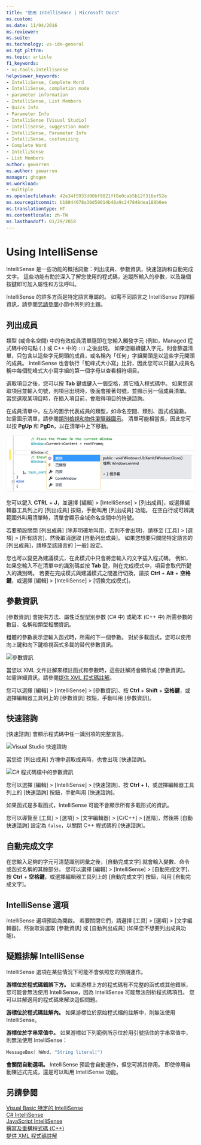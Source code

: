 ```yaml
---
title: "使用 IntelliSense | Microsoft Docs"
ms.custom: 
ms.date: 11/04/2016
ms.reviewer: 
ms.suite: 
ms.technology: vs-ide-general
ms.tgt_pltfrm: 
ms.topic: article
f1_keywords:
- vc.tools.intellisense
helpviewer_keywords:
- IntelliSense, Complete Word
- IntelliSense, completion mode
- parameter information
- IntelliSense, List Members
- Quick Info
- Parameter Info
- IntelliSense [Visual Studio]
- IntelliSense, suggestion mode
- IntelliSense, Parameter Info
- IntelliSense, customizing
- Complete Word
- IntelliSense
- List Members
author: gewarren
ms.author: gewarren
manager: ghogen
ms.workload:
- multiple
ms.openlocfilehash: 42e34f5933d06bf9021ff8e0cab5b12f316ef52e
ms.sourcegitcommit: b18844078a30d59014b48a9c247848dea188b0ee
ms.translationtype: HT
ms.contentlocale: zh-TW
ms.lasthandoff: 01/29/2018
---
```

# <a name="using-intellisense"></a>Using IntelliSense

IntelliSense 是一些功能的概括詞彙：列出成員、參數資訊，快速諮詢和自動完成文字。 這些功能有助於深入了解您使用的程式碼，追蹤所輸入的參數，以及幾個按鍵即可加入屬性和方法呼叫。

IntelliSense 的許多方面是特定語言專屬的。 如需不同語言之 IntelliSense 的詳細資訊，請參閱[另請參閱](#see-also)小節中所列的主題。

## <a name="list-members"></a>列出成員

類型 (或命名空間) 中的有效成員清單隨即在您輸入觸發字元 (例如，Managed 程式碼中的句點 (`.`) 或 C++ 中的 `::`) 之後出現。 如果您繼續鍵入字元，則會篩選清單，只包含以這些字元開頭的成員，或名稱內「任何」字組開頭是以這些字元開頭的成員。 IntelliSense 也會執行「駝峰式大小寫」比對，因此您可以只鍵入成員名稱中每個駝峰式大小寫字組的第一個字母以查看相符項目。

選取項目之後，您可以按 **Tab** 鍵或鍵入一個空格，將它插入程式碼中。 如果您選取項目並輸入句號，則項目出現時，後面會接著句號，並顯示另一個成員清單。 當您選取某項目時，在插入項目前，會取得項目的快速諮詢。

在成員清單中，左方的圖示代表成員的類型，如命名空間、類別、函式或變數。 如需圖示清單，請參閱[類別檢視和物件瀏覽器圖示](../ide/class-view-and-object-browser-icons.md)。 清單可能相當長，因此您可以按 **PgUp** 和 **PgDn**，以在清單中上下移動。

![Visual Studio 成員清單](../ide/media/vs2015_intellisense.png "vs2015_Intellisense")

您可以鍵入 **CTRL** + **J**，並選擇 [編輯] > [IntelliSense] > [列出成員]，或選擇編輯器工具列上的 [列出成員] 按鈕，手動叫用 [列出成員] 功能。 在空白行或可辨識範圍外叫用清單時，清單會顯示全域命名空間中的符號。

若要預設關閉 [列出成員] (除非明確地叫用，否則不會出現)，請移至 [工具] > [選項] > [所有語言]，然後取消選取 [自動列出成員]。 如果您想要只關閉特定語言的 [列出成員]，請移至該語言的 [一般] 設定。

您也可以變更為建議模式，在此模式中只會將您輸入的文字插入程式碼。 例如，如果您輸入不在清單中的識別碼並按 **Tab** 鍵，則在完成模式中，項目會取代所鍵入的識別碼。 若要在完成模式與建議模式之間進行切換，請按 **Ctrl** + **Alt** +  **空格鍵**，或選擇 [編輯] > [IntelliSense] > [切換完成模式]。

## <a name="parameter-info"></a>參數資訊

[參數資訊] 會提供方法、屬性泛型型別參數 (C# 中) 或範本 (C++ 中) 所需參數的數目、名稱和類型相關資訊。

粗體的參數表示您輸入函式時，所需的下一個參數。 對於多載函式，您可以使用向上鍵和向下鍵檢視函式多載的替代參數資訊。

![參數資訊](../ide/media/vs2015_param_info.png "VS2015_param_Info")

當您以 XML 文件註解來標註函式和參數時，這些註解將會顯示成 [參數資訊]。 如需詳細資訊，請參閱[提供 XML 程式碼註解](../ide/supplying-xml-code-comments.md)。

您可以選擇 [編輯] > [IntelliSense] > [參數資訊]、按 **Ctrl** + **Shift** + **空格鍵**，或選擇編輯器工具列上的 [參數資訊] 按鈕，手動叫用 [參數資訊]。

## <a name="quick-info"></a>快速諮詢

[快速諮詢] 會顯示程式碼中任一識別項的完整宣告。

![Visual Studio 快速諮詢](../ide/media/vs2015_quick_info.png "VS2015_Quick_info")

當您從 [列出成員] 方塊中選取成員時，也會出現 [快速諮詢]。

![C&#35; 程式碼檔中的參數資訊](../ide/media/vs2015_paraminfo.png "VS2015_ParamInfo")

您可以選擇 [編輯] > [IntelliSense] > [快速諮詢]、按 **Ctrl** + **I**，或選擇編輯器工具列上的 [快速諮詢] 按鈕，手動叫用 [快速諮詢]。

如果函式是多載函式，IntelliSense 可能不會顯示所有多載形式的資訊。

您可以導覽至 [工具] > [選項] > [文字編輯器] > [C/C++] > [進階]，然後將 [自動快速諮詢] 設定為 `false`，以關閉 C++ 程式碼的 [快速諮詢]。

## <a name="complete-word"></a>自動完成文字

在您輸入足夠的字元可清楚識別詞彙之後，[自動完成文字] 就會輸入變數、命令或函式名稱的其餘部分。 您可以選擇 [編輯] > [IntelliSense] > [自動完成文字]、按 **Ctrl** + **空格鍵**，或選擇編輯器工具列上的 [自動完成文字] 按鈕，叫用 [自動完成文字]。

## <a name="intellisense-options"></a>IntelliSense 選項

IntelliSense 選項預設為開啟。 若要關閉它們，請選擇 [工具] > [選項] > [文字編輯器]，然後取消選取 [參數資訊] 或 [自動列出成員] (如果您不想要列出成員功能)。

## <a name="troubleshooting-intellisense"></a>疑難排解 IntelliSense

IntelliSense 選項在某些情況下可能不會依照您的預期運作。

**游標位於程式碼錯誤下方。** 如果游標上方的程式碼有不完整的函式或其他錯誤，您可能會無法使用 IntelliSense，因為 IntelliSense 可能無法剖析程式碼項目。 您可以註解適用的程式碼來解決這個問題。

**游標位於程式碼註解內。** 如果游標位於原始程式檔的註解中，則無法使用 IntelliSense。

**游標位於字串常值中。** 如果游標如下列範例所示位於用引號括住的字串常值中，則無法使用 IntelliSense：

```cpp
MessageBox( hWnd, "String literal|")
```

**會關閉自動選項。** IntelliSense 預設會自動運作，但您可將其停用。 即使停用自動陳述式完成，還是可以叫用 IntelliSense 功能。

## <a name="see-also"></a>另請參閱

[Visual Basic 特定的 IntelliSense](../ide/visual-basic-specific-intellisense.md)  
[C# IntelliSense](../ide/visual-csharp-intellisense.md)  
[JavaScript IntelliSense](../ide/javascript-intellisense.md)  
[撰寫及重構程式碼 (C++)](/cpp/ide/writing-and-refactoring-code-cpp)  
[提供 XML 程式碼註解](../ide/supplying-xml-code-comments.md)
